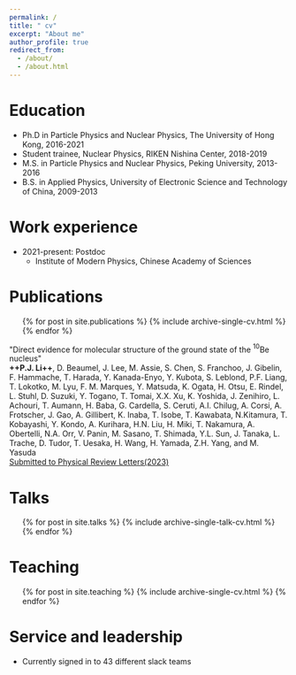 ```yaml
---
permalink: /
title: " cv"
excerpt: "About me"
author_profile: true
redirect_from: 
  - /about/
  - /about.html
---
```


Education
======
* Ph.D in Particle Physics and Nuclear Physics, The University of Hong Kong, 2016-2021
* Student trainee, Nuclear Physics, RIKEN Nishina Center, 2018-2019
* M.S. in Particle Physics and Nuclear Physics, Peking University, 2013-2016
* B.S. in Applied Physics, University of Electronic Science and Technology of China, 2009-2013

Work experience
======
* 2021-present: Postdoc 
  * Institute of Modern Physics, Chinese Academy of Sciences
  
Publications
======
  <ul>{% for post in site.publications %}
    {% include archive-single-cv.html %}
  {% endfor %}</ul>
  
"Direct evidence for molecular structure of the ground state of the $^{10}$Be nucleus"  
**++P.J. Li++**, D. Beaumel, J. Lee, M. Assie, S. Chen, S. Franchoo, J. Gibelin, F. Hammache, T. Harada, Y. Kanada-Enyo, Y. Kubota, S. Leblond, P.F. Liang, T. Lokotko, M. Lyu, F. M. Marques, Y. Matsuda, K. Ogata,  H. Otsu, E. Rindel, L. Stuhl,  D. Suzuki, Y. Togano, T. Tomai, X.X. Xu,  K. Yoshida, J. Zenihiro, L. Achouri, T. Aumann,  H. Baba, G. Cardella, S. Ceruti, A.I. Chilug,  A. Corsi, A. Frotscher, J. Gao, A. Gillibert, K. Inaba, T. Isobe, T. Kawabata, N.Kitamura, T. Kobayashi, Y. Kondo, A. Kurihara, H.N. Liu,  H. Miki, T. Nakamura, A. Obertelli, N.A. Orr, V. Panin, M. Sasano, T. Shimada, Y.L. Sun, J. Tanaka, L. Trache, D. Tudor,  T. Uesaka, H. Wang, H. Yamada, Z.H. Yang,  and M. Yasuda   
[Submitted to Physical Review Letters(2023)](https://authors.aps.org/Submissions/manuscripts/LB17744)

Talks
======
  <ul>{% for post in site.talks %}
    {% include archive-single-talk-cv.html %}
  {% endfor %}</ul>
  
Teaching
======
  <ul>{% for post in site.teaching %}
    {% include archive-single-cv.html %}
  {% endfor %}</ul>
  
Service and leadership
======
* Currently signed in to 43 different slack teams
